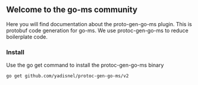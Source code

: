 ## Welcome to the go-ms community

Here you will find documentation about the proto-gen-go-ms plugin. This is protobuf code generation for go-ms. We use protoc-gen-go-ms to reduce boilerplate code.

### Install

Use the go get command to install the protoc-gen-go-ms binary

```markdown
go get github.com/yadisnel/protoc-gen-go-ms/v2
```
